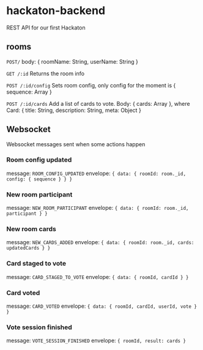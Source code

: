 # hackaton-backend

REST API for our first Hackaton

## rooms

`POST/`
body: { roomName: String, userName: String }

`GET /:id`
Returns the room info

`POST /:id/config`
Sets room config, only config for the moment is { sequence: Array<String> }

`POST /:id/cards`
Add a list of cards to vote. Body: { cards: Array<Card> }, where Card: { title: String, description: String, meta: Object }

## Websocket
Websocket messages sent when some actions happen

### Room config updated
message: `ROOM_CONFIG_UPDATED`
envelope: `{ data: { roomId: room._id, config: { sequence } } }`

### New room participant
message: `NEW_ROOM_PARTICIPANT`
envelope: `{ data: { roomId: room._id, participant } }`

### New room cards
message: `NEW_CARDS_ADDED`
envelope: `{ data: { roomId: room._id, cards: updatedCards } }`

### Card staged to vote
message: `CARD_STAGED_TO_VOTE`
envelope: `{ data: { roomId, cardId } }`

### Card voted
message: `CARD_VOTED`
envelope: `{ data: { roomId, cardId, userId, vote } }`

### Vote session finished
message: `VOTE_SESSION_FINISHED`
envelope: `{ roomId, result: cards }`